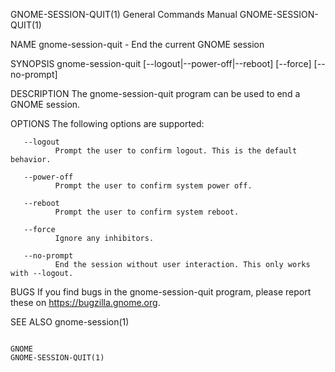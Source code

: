 GNOME-SESSION-QUIT(1)                                                                      General Commands Manual                                                                      GNOME-SESSION-QUIT(1)

NAME
       gnome-session-quit - End the current GNOME session

SYNOPSIS
       gnome-session-quit [--logout|--power-off|--reboot] [--force] [--no-prompt]

DESCRIPTION
       The gnome-session-quit program can be used to end a GNOME session.

OPTIONS
       The following options are supported:

       --logout
              Prompt the user to confirm logout. This is the default behavior.

       --power-off
              Prompt the user to confirm system power off.

       --reboot
              Prompt the user to confirm system reboot.

       --force
              Ignore any inhibitors.

       --no-prompt
              End the session without user interaction. This only works with --logout.

BUGS
       If you find bugs in the gnome-session-quit program, please report these on https://bugzilla.gnome.org.

SEE ALSO
       gnome-session(1)

                                                                                                    GNOME                                                                               GNOME-SESSION-QUIT(1)
